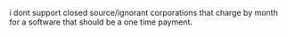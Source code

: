 i dont support closed source/ignorant corporations that charge by month for a software that should be a one time payment.